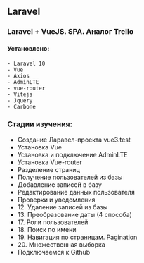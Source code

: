## Laravel

### Laravel + VueJS. SPA. Аналог Trello

#### Установлено:
    - Laravel 10
    - Vue
    - Axios
    - AdminLTE
    - vue-router
    - Vitejs
    - Jquery
    - Carbone

### Стадии изучения:
<ul>
    <li>Создание Ларавел-проекта vue3.test</li>
    <li>Установка Vue</li>
    <li>Установка и подключение AdminLTE</li>
    <li>Установка Vue-router</li>
    <li>Разделение страниц</li>
    <li>Получение пользователей из базы</li>
    <li>Добавление записей в базу</li>
    <li>Редактирование данных пользователя</li>
    <li>Проверки и уведомления</li>
    <li>12. Удаление записей из базы</li>
    <li>13. Преобразование даты (4 способа)</li>
    <li>17. Роли пользователей</li>
    <li>18. Поиск по имени</li>
    <li>19. Навигация по страницам. Pagination</li>
    <li>20. Множественная выборка</li>
    <li>Подключаемся к Github</li>
</ul>